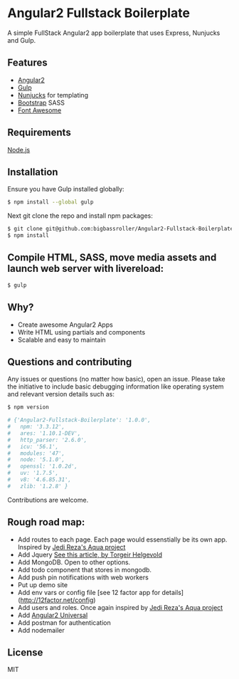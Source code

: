 # Angular2 Fullstack Boilerplate

A simple FullStack Angular2 app boilerplate that uses Express, Nunjucks and Gulp.


## Features
+   [Angular2](https://angular.io/)
+   [Gulp](http://gulpjs.com/)
+   [Nunjucks](https://mozilla.github.io/nunjucks/) for templating 
+   [Bootstrap](http://getbootstrap.com/) SASS
+   [Font Awesome](http://fontawesome.io/)


## Requirements

[Node.js](http://nodejs.org/download/)


## Installation

Ensure you have Gulp installed globally:
```sh
$ npm install --global gulp
```
Next git clone the repo and install npm packages:
```bash
$ git clone git@github.com:bigbassroller/Angular2-Fullstack-Boilerplate.git && cd ./Angular2-Fullstack-Boilerplate
$ npm install
```

## Compile HTML, SASS, move media assets and launch web server with livereload:

```bash
$ gulp
```

## Why? 

 - Create awesome Angular2 Apps
 - Write HTML using partials and components
 - Scalable and easy to maintain

## Questions and contributing

Any issues or questions (no matter how basic), open an issue. Please take the
initiative to include basic debugging information like operating system
and relevant version details such as:


```bash
$ npm version

# {'Angular2-Fullstack-Boilerplate': '1.0.0',
#   npm: '3.3.12',
#   ares: '1.10.1-DEV',
#   http_parser: '2.6.0',
#   icu: '56.1',
#   modules: '47',
#   node: '5.1.0',
#   openssl: '1.0.2d',
#   uv: '1.7.5',
#   v8: '4.6.85.31',
#   zlib: '1.2.8' }
```

Contributions are welcome. 

## Rough road map:
+ Add routes to each page. Each page would essenstially be its own app. Inspired by [Jedi Reza's Aqua project](https://github.com/jedireza/aqua)
+ Add Jquery [See this article, by Torgeir Helgevold](http://www.syntaxsuccess.com/viewarticle/using-jquery-with-angular-2.0)
+ Add MongoDB. Open to other options. 
+ Add todo component that stores in mongodb.
+ Add push pin notifications with web workers
+ Put up demo site
+ Add env vars or config file [see 12 factor app for details] (http://12factor.net/config)
+ Add users and roles. Once again inspired by [Jedi Reza's Aqua project](https://github.com/jedireza/aqua)
+ Add [Angular2 Universal](https://github.com/angular/universal)
+ Add postman for authentication
+ Add nodemailer

## License

MIT
